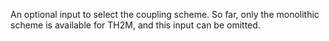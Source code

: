 An optional input to select the coupling scheme. So far, only the monolithic
scheme is available for TH2M, and this input can be omitted.
